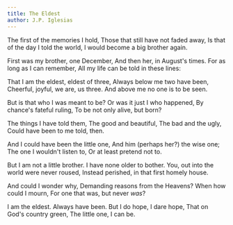 ```yaml
---
title: The Eldest
author: J.P. Iglesias
---
```


The first of the memories I hold,
Those that still have not faded away,
Is that of the day I told the world,
I would become a big brother again.

First was my brother, one December,
And then her, in August's times.
For as long as I can remember,
All my life can be told in these lines:

That I am the eldest, eldest of three,
Always below me two have been,
Cheerful, joyful, we are, us three.
And above me no one is to be seen.

But is that who I was meant to be?
Or was it just I who happened,
By chance's fateful ruling,
To be not only alive, but born?

The things I have told them,
The good and beautiful,
The bad and the ugly,
Could have been to me told, then.

And I could have been the little one,
And him (perhaps her?) the wise one;
The one I wouldn't listen to,
Or at least pretend not to.

But I am not a little brother.
I have none older to bother.
You, out into the world were never roused,
Instead perished, in that first homely house.

And could I wonder why,
Demanding reasons from the Heavens?
When how could I mourn,
For one that was, but never *was*?

I am the eldest. Always have been.
But I do hope, I dare hope,
That on God's country green,
The little one, I can be.